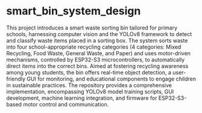 # smart_bin_system_design
 This project introduces a smart waste sorting bin tailored for primary schools, harnessing computer vision and the YOLOv8 framework to detect and classify waste items placed in a sorting box. The system sorts waste into four school-appropriate recycling categories (4 categories: Mixed Recycling, Food Waste, General Waste, and Paper) and uses motor-driven mechanisms, controlled by ESP32-S3 microcontrollers, to automatically direct items into the correct bins. Aimed at fostering recycling awareness among young students, the bin offers real-time object detection, a user-friendly GUI for monitoring, and educational components to engage children in sustainable practices. The repository provides a comprehensive implementation, encompassing YOLOv8 model training scripts, GUI development, machine learning integration, and firmware for ESP32-S3-based motor control and communication.
